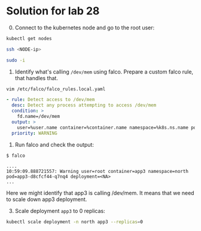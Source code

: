 # Solution for lab 28

0. Connect to the kubernetes node and go to the root user:

```sh
kubectl get nodes

ssh <NODE-ip>

sudo -i
```

1. Identify what's calling `/dev/mem` using falco. Prepare a custom falco rule, that handles that.

```sh
vim /etc/falco/falco_rules.local.yaml
```

```yaml
- rule: Detect access to /dev/mem
  desc: Detect any process attempting to access /dev/mem
  condition: >
    fd.name=/dev/mem
  output: >
    user=%user.name container=%container.name namespace=%k8s.ns.name pod=%k8s.pod.name
  priority: WARNING
```

1. Run falco and check the output:

```
$ falco

....
10:59:09.888721557: Warning user=root container=app3 namespace=north pod=app3-d8cfcf44-q7nq4 deployment=<NA>
...
```
Here we might identify that app3 is calling /dev/mem. It means that we need to scale down app3 deployment.

3. Scale deployment `app3` to 0 replicas:

```sh
kubectl scale deployment -n north app3 --replicas=0
```
